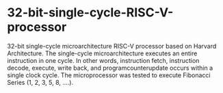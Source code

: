 # 32-bit-single-cycle-RISC-V-processor
32-bit single-cycle microarchitecture RISC-V processor based on Harvard Architecture. 
The single-cycle microarchitecture executes an entire instruction in one cycle. In other words, instruction fetch, instruction decode, 
execute, write back, and programcounterupdate occurs within a single clock cycle. The microprocessor was tested to execute Fibonacci 
Series (1, 2, 3, 5, 8, ....).
